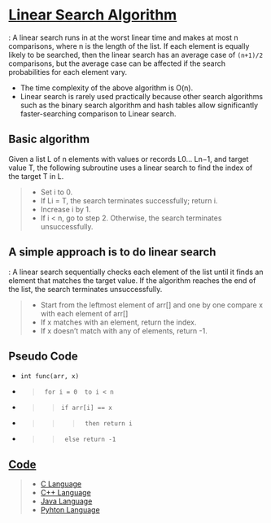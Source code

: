 # [Linear Search Algorithm](https://github.com/anubhavsharma430/Advance-Algorithms/tree/master/Linear%20Search)
: A linear search runs in at the worst linear time and makes at most n comparisons, where n is the length of the list. If each element is equally likely to be searched, then the linear search has an average case of `(n+1)/2` comparisons, but the average case can be affected if the search probabilities for each element vary. 
* The time complexity of the above algorithm is O(n).
* Linear search is rarely used practically because other search algorithms such as the binary search algorithm and hash tables allow significantly faster-searching comparison to Linear search.

## Basic algorithm
Given a list L of n elements with values or records L0... Ln−1, and target value T, the following subroutine uses a linear search to find the index of the target T in L.

>* Set i to 0.
>* If Li = T, the search terminates successfully; return i.
>* Increase i by 1.
>* If i < n, go to step 2. Otherwise, the search terminates unsuccessfully.

## A simple approach is to do linear search
: A linear search sequentially checks each element of the list until it finds an element that matches the target value. If the algorithm reaches the end of the list, the search terminates unsuccessfully.
>* Start from the leftmost element of arr[] and one by one compare x with each element of arr[]
>* If x matches with an element, return the index.
>* If x doesn’t match with any of elements, return -1.

## Pseudo Code
* `int func(arr, x)`
* >` for i = 0  to i < n`
* >>`if arr[i] == x`
* >>>` then return i`
* >>` else return -1`

## [Code](https://github.com/anubhavsharma430/Advance-Algorithms/tree/master/Linear%20Search)
>* [C Language](https://github.com/anubhavsharma430/Advance-Algorithms/blob/master/Linear%20Search/Linear%20Search.c)
>* [C++ Language](https://github.com/anubhavsharma430/Advance-Algorithms/blob/master/Linear%20Search/Linear%20Search.cpp)
>* [Java Language](https://github.com/anubhavsharma430/Advance-Algorithms/blob/master/Linear%20Search/Linear%20Search.java)
>* [Pyhton Language](https://github.com/anubhavsharma430/Advance-Algorithms/blob/master/Linear%20Search/Linear%20Search.py)
